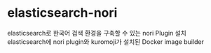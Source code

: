 # elasticsearch-nori
elasticsearch로 한국어 검색 환경을 구축할 수 있는 nori Plugin 설치  
elasticsearch에 nori plugin와 kuromoji가 설치된 Docker image builder